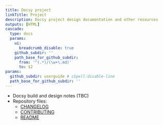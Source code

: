 ```yaml
---
title: Docsy project
linkTitle: Project
description: Docsy project design documentation and other resources
outputs: [HTML]
cascade:
  type: docs
  params:
    ui:
      breadcrumb_disable: true
    github_subdir: ''
    path_base_for_github_subdir:
      from: '^(.*)/(\w+\.md)'
      to: $2
params:
  github_subdir: userguide # cSpell:disable-line
  path_base_for_github_subdir: ''
---
```


- Docsy build and design notes (TBC)
- Repository files:
  - [CHANGELOG](changelog)
  - [CONTRIBUTING](contributing)
  - [README](readme)
